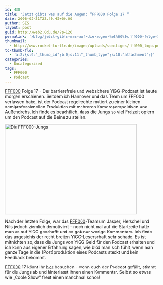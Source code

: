```yaml
---
id: 438
title: 'Jetzt gibts was auf die Augen: “FFF000 Folge 17 “'
date: 2008-05-21T22:49:45+00:00
author: SES
layout: post
guid: http://web2.0du.de/?p=126
permalink: '/blog/jetzt-gibts-was-auf-die-augen-%e2%80%9cfff000-folge-17-%e2%80%9c/'
thumbnail:
  - http://www.rocket-turtle.de/images/uploads/sonstiges/fff000_logo.png
tc-thumb-fld:
  - 'a:2:{s:9:"_thumb_id";b:0;s:11:"_thumb_type";s:10:"attachment";}'
categories:
  - Uncategorized
tags:
  - FFF000
  - Podcast
---
```

[FFF000](http://fff000.yigg.de/ "FFF000") Folge 17 - Der barrierefreie und websichere YiGG-Podcast ist heute morgen erschienen. Seitdem ich Hannover und das Team um FFF000 verlassen habe, ist der Podcast regelrechte mutiert zu einer kleinen semiprofessionellen Produktion mit mehreren Kameraperspektiven und Außendrehs. Ich finde es beachtlich, dass die Jungs so viel Freizeit opfern um den Podcast auf die Beine zu stellen.

<img loading="lazy" src="http://www.rocket-turtle.de/images/uploads/sonstiges/fff000_logo.png" alt="Die FFF000-Jungs" width="434" height="298" />

Nach der letzten Folge, war das [FFF000](http://fff000.yigg.de/ "FFF000")-Team um Jasper, Herschel und Nils jedoch ziemlich demotiviert - noch nicht mal auf die Startseite hatte man es auf YiGG geschafft und es gab nur wenige Kommentare. Ich finde das angesichts der recht breiten YiGG-Leserschaft sehr schade. Es ist mitnichten so, dass die Jungs von YiGG Geld für den Podcast erhalten und ich kann aus eigener Erfahrung sagen, wie blöd man sich fühlt, wenn man ganze Tage in die (Post)produktion eines Podcasts steckt und kein Feedback bekommt.

[FFF000](http://fff000.yigg.de/ "FFF000") 17 könnt ihr [hier](http://fff000.yigg.de/) besuchen - wenn euch der Podcast gefällt, stimmt für die Jungs ab und hinterlasst ihnen einen Kommentar. Selbst so etwas wie &#8222;Coole Show&#8220; freut einen manchmal schon!
